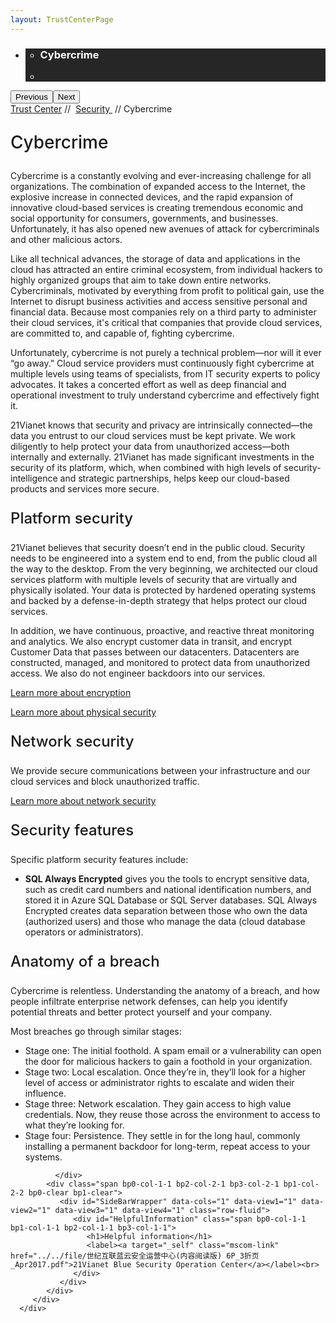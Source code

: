 ```yaml
---
layout: TrustCenterPage
---
```

<div class="row-fluid">
   <div class="span">
      <div>
         <div id="HeroWrapper" data-cols="1" data-view1="1" data-view2="1" data-view3="1" data-view4="1" class="row-fluid wider hero grid-container">
            <div class="span bp0-col-1-1 bp1-col-1-1 bp2-col-1-1 bp3-col-1-1">
               <div bi:type="slideshow" class="slideshow slideshow-hero hero" xmlns:bi="urn:schemas-microsoft-com:mscom:bi">
                  <ul bi:type="list" class="slides">
                     <li id="slide-1" bi:index="0" selectBi="">
                        <div class="heroitem light-foreground" bi:type="heroitem">
                           <div class="media" bi:parenttitle="t1">
                              <a href="" bi:track="False" bi:titleflag="t1" bi:index="0">
                                 <div data-picture="" data-alt="You are in control of your data" data-disable-swap-below="">
                                    <div data-src="https://c.s-microsoft.com/en-us/CMSImages/MS_TrustCenter_Privacy_Header.jpg?version=dc9c5b9b-c334-7922-892a-15c2cd65053d"></div>
                                    <noscript></noscript>
                                 </div>
                              </a>
                           </div>
                           <div class="text" bi:type="cta">
                              <div class="text-container">
                                 <div class="box" style="background: rgba(0,0,0,.85); color: #FFFFFF;">
                                    <ul bi:type="list" class="headerCaption subpageHeaderCaption">
                                       <li class="box-title">
                                          <h3 class="box-title" bi:type="title" bi:title="t1" style="color: #FFFFFF;">Cybercrime</h3>
                                       </li>
                                       <li class="box-actions box-description"><a target="_self" class="mscom-link" href=""></a></li>
                                    </ul>
                                 </div>
                              </div>
                           </div>
                        </div>
                     </li>
                  </ul>
                  <div class="navigation international" bi:track="false">
                     <div class="grid-container settop" data-title-text="Go To Slide "></div>
                  </div>
                  <div class="prev-next" bi:track="false"><button class="prev"><span class="icon-left" aria-hidden="true"></span><span class="screen-reader-text">Previous</span></button><button class="next"><span class="icon-right" aria-hidden="true"></span><span class="screen-reader-text">Next</span></button></div>
                  <div id="play-pause" class="play-pause" style="display:none">
                     <div class="pause"><button id="pauseButton" class="pause_button"><span class="icon-pause" aria-hidden="true"></span><span class="screen-reader-text">Pause</span></button></div>
                     <div class="play"><button id="playButton" class="play_button"><span class="icon-play" aria-hidden="true"></span><span class="screen-reader-text">Play</span></button></div>
                  </div>
               </div>
            </div>
         </div>
         <div id="BreadcrumbWrapper" data-cols="1" data-view1="1" data-view2="1" data-view3="1" data-view4="1" class="row-fluid grid-container mscom-grid-container breadcrumbs">
            <div class="span bp0-col-1-1 bp1-col-1-1 bp2-col-1-1 bp3-col-1-1"><a target="_self" class="mscom-link" href="../default.html">Trust Center</a> // 
               <a target="_self" class="mscom-link" href="../security/default.html">Security </a> // Cybercrime
            </div>
         </div>
         <div id="ContentWrapper" data-cols="2" data-view1="1" data-view2="2" data-view3="2" data-view4="2" class="row-fluid subpageBody">
            <div class="span bp0-col-1-1 bp2-col-2-1 bp3-col-2-1 bp1-col-2-2">
               <p style="font-size:28px;font-weight:500;">Cybercrime</p>
               <p>Cybercrime is a constantly evolving and ever-increasing challenge for all organizations. The combination of expanded access to the Internet, the explosive increase in connected devices, and the rapid expansion of innovative cloud-based services is creating tremendous economic and social opportunity for consumers, governments, and businesses. Unfortunately, it has also opened new avenues of attack for cybercriminals and other malicious actors. </p>
               <p>Like all technical advances, the storage of data and applications in the cloud has attracted an entire criminal ecosystem, from individual hackers to highly organized groups that aim to take down entire networks. Cybercriminals, motivated by everything from profit to political gain, use the Internet to disrupt business activities and access sensitive personal and financial data. Because most companies rely on a third party to administer their cloud services, it's critical that companies that provide cloud services, are committed to, and capable of, fighting cybercrime. </p>
               <p>Unfortunately, cybercrime is not purely a technical problem—nor will it ever “go away.” Cloud service providers must continuously fight cybercrime at multiple levels using teams of specialists, from IT security experts to policy advocates. It takes a concerted effort as well as deep financial and operational investment to truly understand cybercrime and effectively fight it.</p>
               <p>21Vianet knows that security and privacy are intrinsically connected—the data you entrust to our cloud services must be kept private. We work diligently to help protect your data from unauthorized access—both internally and externally. 21Vianet has made significant investments in the security of its platform, which, when combined with high levels of security-intelligence and strategic partnerships, helps keep our cloud-based products and services more secure.</p>
               <p style="font-size:24px;font-weight:500;">Platform security</parenttitle>
               <p>21Vianet believes that security doesn’t end in the public cloud. Security needs to be engineered into a system end to end, from the public cloud all the way to the desktop. From the very beginning, we architected our cloud services platform with multiple levels of security that are virtually and physically isolated. Your data is protected by hardened operating systems and backed by a defense-in-depth strategy that helps protect our cloud services. </p>
               <p>In addition, we have continuous, proactive, and reactive threat monitoring and analytics. We also encrypt customer data in transit, and encrypt Customer Data that passes between our datacenters. Datacenters are constructed, managed, and monitored to protect data from unauthorized access. We also do not engineer backdoors into our services.</p>
               <p><a href="../security/encryption.html">Learn more about encryption</a></p>
               <p><a href="../transparency/default.html">Learn more about physical security</a></p>
               <p style="font-size:24px;font-weight:500;">Network security</p>
               <p>We provide secure communications between your infrastructure and our cloud services and block unauthorized traffic.</p>
               <p><a href="../security/networksecurity.html">Learn more about network security</a></p>
               <p style="font-size:24px;font-weight:500;">Security features</p>
               <p>Specific platform security features include:</p>
               <ul style="list-style-type:disc">
                  <li><strong>SQL Always Encrypted</strong> gives you the tools to encrypt sensitive data, such as credit card numbers and national identification numbers, and stored it in Azure SQL Database or SQL Server databases. SQL Always Encrypted creates data separation between those who own the data (authorized users) and those who manage the data (cloud database operators or administrators).</li>
               </ul>
               <p style="font-size:24px;font-weight:500;">Anatomy of a breach</p>
               <p>Cybercrime is relentless. Understanding the anatomy of a breach, and how people infiltrate enterprise network defenses, can help you identify potential threats and better protect yourself and your company.</p>
               <p>Most breaches go through similar stages:</p>
               <ul style="list-style-type:disc">
                  <li>Stage one: The initial foothold. A spam email or a vulnerability can open the door for malicious hackers to gain a foothold in your organization.</li>
                  <li>Stage two: Local escalation. Once they’re in, they’ll look for a higher level of access or administrator rights to escalate and widen their influence.</li>
                  <li>Stage three: Network escalation. They gain access to high value credentials. Now, they reuse those across the environment to access to what they’re looking for.</li>
                  <li>Stage four: Persistence. They settle in for the long haul, commonly installing a permanent backdoor for long-term, repeat access to your systems.</li>
               </ul>



              </div> 
            <div class="span bp0-col-1-1 bp2-col-2-1 bp3-col-2-1 bp1-col-2-2 bp0-clear bp1-clear">
               <div id="SideBarWrapper" data-cols="1" data-view1="1" data-view2="1" data-view3="1" data-view4="1" class="row-fluid">
                  <div id="HelpfulInformation" class="span bp0-col-1-1 bp1-col-1-1 bp2-col-1-1 bp3-col-1-1">
                     <h1>Helpful information</h1>
                     <label><a target="_self" class="mscom-link"    href="../../file/世纪互联蓝云安全运营中心(内容阅读版) 6P_3折页_Apr2017.pdf">21Vianet Blue Security Operation Center</a></label><br>
                  </div>
               </div>
            </div>
         </div>
      </div>
   </div>
</div>
<div class="row-fluid" data-view4="1" data-view3="1" data-view2="1" data-view1="1" data-cols="1">
   <div class="span bp0-col-1-1 bp1-col-1-1 bp2-col-1-1 bp3-col-1-1"></div>
</div>
